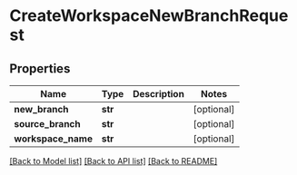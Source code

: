 # CreateWorkspaceNewBranchRequest

## Properties
Name | Type | Description | Notes
------------ | ------------- | ------------- | -------------
**new_branch** | **str** |  | [optional] 
**source_branch** | **str** |  | [optional] 
**workspace_name** | **str** |  | [optional] 

[[Back to Model list]](../README.md#documentation-for-models) [[Back to API list]](../README.md#documentation-for-api-endpoints) [[Back to README]](../README.md)

